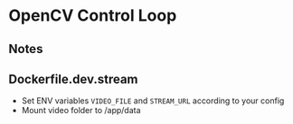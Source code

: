 # OpenCV Control Loop

## Notes

## Dockerfile.dev.stream
* Set ENV variables `VIDEO_FILE` and `STREAM_URL` according to your config
* Mount video folder to /app/data